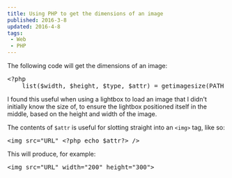 ```yaml
---
title: Using PHP to get the dimensions of an image
published: 2016-3-8
updated: 2016-4-8
tags:
 - Web
 - PHP
---
```


<p>The following code will get the dimensions of an image:</p>

<pre class="language-php">&lt;?php
    list($width, $height, $type, $attr) = getimagesize(PATH_TO_IMAGE);</pre>





<p>I found this useful when using a lightbox to load an image that I didn't initially know the size of, to ensure the lightbox positioned itself in the middle, based on the height and width of the image.</p>



<p>The contents of <code>$attr</code> is useful for slotting straight into an <code>&lt;img&gt;</code> tag, like so:</p>



<pre class="language-php">&lt;img src="URL" &lt;?php echo $attr?&gt; /&gt;</pre>





<p>This will produce, for example:</p>



<pre class="language-html">&lt;img src="URL" width="200" height="300"&gt;</pre>